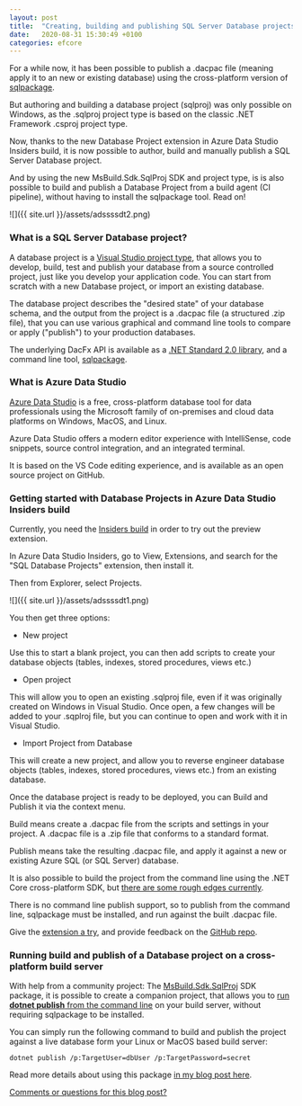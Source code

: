 ```yaml
---
layout: post
title:  "Creating, building and publishing SQL Server Database projects on non-Windows platforms"
date:   2020-08-31 15:30:49 +0100
categories: efcore
---
```


For a while now, it has been possible to publish a .dacpac file (meaning apply it to an new or existing database) using the cross-platform version of [sqlpackage](https://docs.microsoft.com/sql/tools/sqlpackage-download?OSview=sql-server-ver15).

But authoring and building a database project (sqlproj) was only possible on Windows, as the .sqlproj project type is based on the classic .NET Framework .csproj project type.

Now, thanks to the new Database Project extension in Azure Data Studio Insiders build, it is now possible to author, build and manually publish a SQL Server Database project.

And by using the new MsBuild.Sdk.SqlProj SDK and project type, is is also possible to build and publish a Database Project from a build agent (CI pipeline), without having to install the sqlpackage tool. Read on! 

![]({{ site.url }}/assets/adssssdt2.png)

### What is a SQL Server Database project?

A database project is a [Visual Studio project type](https://visualstudio.microsoft.com/vs/features/ssdt/), that allows you to develop, build, test and publish your database from a source controlled project, just like you develop your application code. You can start from scratch with a new Database project, or import an existing database.

The database project describes the "desired state" of your database schema, and the output from the project is a .dacpac file (a structured .zip file), that you can use various graphical and command line tools to compare or apply ("publish") to your production databases.

The underlying DacFx API is available as a [.NET Standard 2.0 library](https://www.nuget.org/packages/Microsoft.SqlServer.DACFx/150.4573.2), and a command line tool, [sqlpackage](https://docs.microsoft.com/sql/tools/sqlpackage?view=sql-server-ver15).

### What is Azure Data Studio

[Azure Data Studio](https://docs.microsoft.com/en-us/sql/azure-data-studio/what-is?view=sql-server-ver15) is a free, cross-platform database tool for data professionals using the Microsoft family of on-premises and cloud data platforms on Windows, MacOS, and Linux.

Azure Data Studio offers a modern editor experience with IntelliSense, code snippets, source control integration, and an integrated terminal.

It is based on the VS Code editing experience, and is available as an open source project on GitHub.

###  Getting started with Database Projects in Azure Data Studio Insiders build

Currently, you need the [Insiders build](https://github.com/microsoft/azuredatastudio#try-out-the-latest-insiders-build-from-main) in order to try out the preview extension.

In Azure Data Studio Insiders, go to View, Extensions, and search for the "SQL Database Projects" extension, then install it.

Then from Explorer, select Projects.

![]({{ site.url }}/assets/adssssdt1.png)

You then get three options:

- New project

Use this to start a blank project, you can then add scripts to create your database objects (tables, indexes, stored procedures, views etc.)

- Open project

This will allow you to open an existing .sqlproj file, even if it was originally created on Windows in Visual Studio. Once open, a few changes will be added to your .sqplroj file, but you can continue to open and work with it in Visual Studio.

- Import Project from Database

This will create a new project, and allow you to reverse engineer database objects (tables, indexes, stored procedures, views etc.) from an existing database.

Once the database project is ready to be deployed, you can Build and Publish it via the context menu.

Build means create a .dacpac file from the scripts and settings in your project. A .dacpac file is a .zip file that conforms to a standard format.

Publish means take the resulting .dacpac file, and apply it against a new or existing Azure SQL (or SQL Server) database.

It is also possible to build the project from the command line using the .NET Core cross-platform SDK, but [there are some rough edges currently](https://docs.microsoft.com/en-us/sql/azure-data-studio/sql-database-project-extension-build-from-command-line?view=sql-server-ver15).

There is no command line publish support, so to publish from the command line, sqlpackage must be installed, and run against the built .dacpac file.

Give the [extension a try](https://docs.microsoft.com/en-us/sql/azure-data-studio/sql-database-project-extension?view=sql-server-ver15), and provide feedback on the [GitHub repo](https://github.com/microsoft/azuredatastudio). 

### Running build and publish of a Database project on a cross-platform build server

With help from a community project: The [MsBuild.Sdk.SqlProj](https://github.com/rr-wfm/MSBuild.Sdk.SqlProj) SDK package, it is possible to create a companion project, that allows you to [run **dotnet publish** from the command line](https://github.com/rr-wfm/MSBuild.Sdk.SqlProj#publishing-support) on your build server, without requiring sqlpackage to be installed.

You can simply run the following command to build and publish the project against a live database form your Linux or MacOS based build server:

```dos
dotnet publish /p:TargetUser=dbUser /p:TargetPassword=secret
```

Read more details about using this package [in my blog post here](https://erikej.github.io/efcore/2020/05/11/ssdt-dacpac-netcore.html).




[Comments or questions for this blog post?](https://github.com/ErikEJ/erikej.github.io/issues/18)